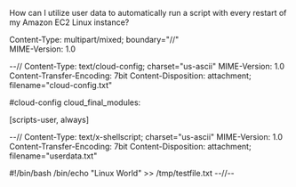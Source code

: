 How can I utilize user data to automatically run a script with every restart of my Amazon EC2 Linux instance?

Content-Type: multipart/mixed; boundary="//" \
MIME-Version: 1.0

--// Content-Type: text/cloud-config; charset="us-ascii" 
MIME-Version: 1.0 
Content-Transfer-Encoding: 7bit 
Content-Disposition: attachment; filename="cloud-config.txt"

#cloud-config cloud_final_modules:

   [scripts-user, always]

--// Content-Type: text/x-shellscript; charset="us-ascii" 
MIME-Version: 1.0 
Content-Transfer-Encoding: 7bit 
Content-Disposition: attachment; filename="userdata.txt"

#!/bin/bash /bin/echo "Linux World" >> /tmp/testfile.txt --//--
